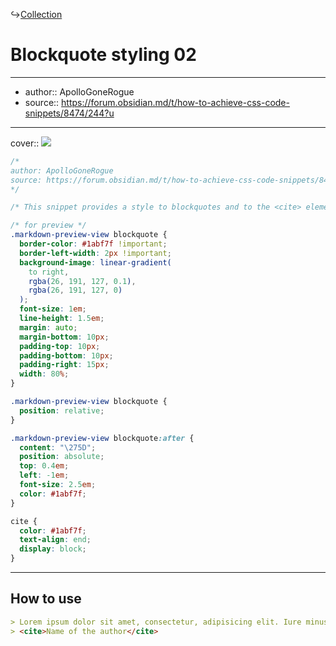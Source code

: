 ↪[Collection](Collection.md)

# Blockquote styling 02

---

- author:: ApolloGoneRogue
- source:: https://forum.obsidian.md/t/how-to-achieve-css-code-snippets/8474/244?u

---

cover:: ![](https://i.imgur.com/KuFyzsu.png)

```css
/*
author: ApolloGoneRogue
source: https://forum.obsidian.md/t/how-to-achieve-css-code-snippets/8474/244?u
*/

/* This snippet provides a style to blockquotes and to the <cite> element. */

/* for preview */
.markdown-preview-view blockquote {
  border-color: #1abf7f !important;
  border-left-width: 2px !important;
  background-image: linear-gradient(
    to right,
    rgba(26, 191, 127, 0.1),
    rgba(26, 191, 127, 0)
  );
  font-size: 1em;
  line-height: 1.5em;
  margin: auto;
  margin-bottom: 10px;
  padding-top: 10px;
  padding-bottom: 10px;
  padding-right: 15px;
  width: 80%;
}

.markdown-preview-view blockquote {
  position: relative;
}

.markdown-preview-view blockquote:after {
  content: "\275D";
  position: absolute;
  top: 0.4em;
  left: -1em;
  font-size: 2.5em;
  color: #1abf7f;
}

cite {
  color: #1abf7f;
  text-align: end;
  display: block;
}
```

---

## How to use

```md
> Lorem ipsum dolor sit amet, consectetur, adipisicing elit. Iure minus voluptates illum aspernatur officia vel officiis, et quis qui. Enim omnis officia sunt consectetur obcaecati repudiandae! Numquam, voluptas at, ab officiis recusandae, dolorum inventore quod iste cumque explicabo dicta quidem accusantium velit odit deleniti, ipsum commodi?
> <cite>Name of the author</cite>
```
